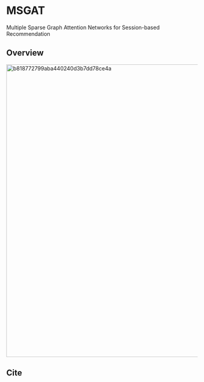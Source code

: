 # MSGAT
Multiple Sparse Graph Attention Networks for Session-based Recommendation

## Overview
<img width="771" alt="b818772799aba440240d3b7dd78ce4a" src="https://github.com/QEpiphany/MSGAT/assets/133072736/fed2119f-6181-4c1e-977a-264914465303">

## Cite
